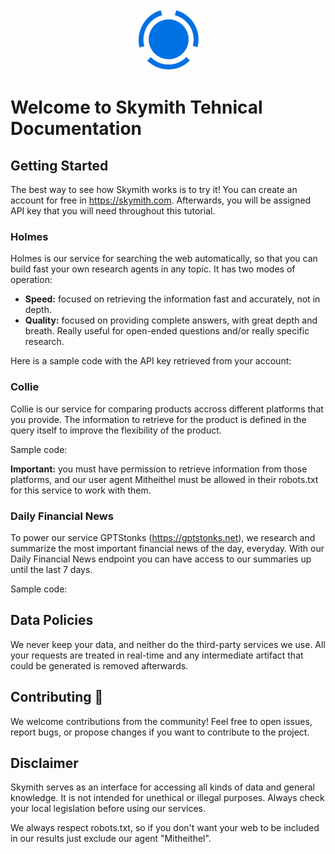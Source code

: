 <p align="center">
  <img src="assets/favicon_noborder.png" alt="Logo">
</p>

# Welcome to Skymith Tehnical Documentation

## Getting Started

The best way to see how Skymith works is to try it! You can create an account for free in https://skymith.com. Afterwards, you will be assigned API key that you will need throughout this tutorial. 

### Holmes

Holmes is our service for searching the web automatically, so that you can build fast your own research agents in any topic. It has two modes of operation:

- **Speed:** focused on retrieving the information fast and accurately, not in depth.
- **Quality:** focused on providing complete answers, with great depth and breath. Really useful for open-ended questions and/or really specific research.

Here is a sample code with the API key retrieved from your account:

### Collie

Collie is our service for comparing products accross different platforms that you provide. The information to retrieve for the product is defined in the query itself to improve the flexibility of the product.

Sample code:

**Important:** you must have permission to retrieve information from those platforms, and our user agent Mitheithel must be allowed in their robots.txt for this service to work with them.

### Daily Financial News

To power our service GPTStonks (https://gptstonks.net), we research and summarize the most important financial news of the day, everyday. With our Daily Financial News endpoint you can have access to our summaries up until the last 7 days.

Sample code:

## Data Policies

We never keep your data, and neither do the third-party services we use. All your requests are treated in real-time and any intermediate artifact that could be generated is removed afterwards.

## Contributing 🤝

We welcome contributions from the community! Feel free to open issues, report bugs, or propose changes if you want to contribute to the project.

## Disclaimer

Skymith serves as an interface for accessing all kinds of data and general knowledge. It is not intended for unethical or illegal purposes. Always check your local legislation before using our services.

We always respect robots.txt, so if you don't want your web to be included in our results just exclude our agent "Mitheithel".

